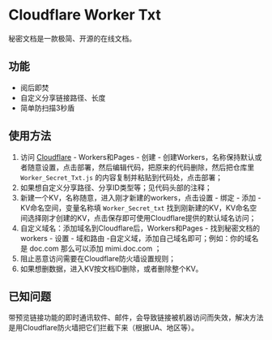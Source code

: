 # Cloudflare Worker Txt
秘密文档是一款极简、开源的在线文档。
## 功能

- 阅后即焚
- 自定义分享链接路径、长度
- 简单防扫描3秒盾

## 使用方法

1. 访问 [Cloudflare](https://www.cloudflare.com) - Workers和Pages - 创建 - 创建Workers，名称保持默认或者随意设置，点击部署，然后编辑代码，把原来的代码删除，然后把仓库里 `Worker_Secret_Txt.js` 的内容复制并粘贴到代码处，点击部署；
2. 如果想自定义分享路径、分享ID类型等；见代码头部的注释；
3. 新建一个KV，名称随意，进入刚才新建的workers，点击设置 - 绑定 - 添加 - KV命名空间，变量名称填 `Worker_Secret_txt` 找到刚新建的KV，KV命名空间选择刚才创建的KV，点击保存即可使用Cloudflare提供的默认域名访问；
4. 自定义域名：添加域名到Cloudflare后，Workers和Pages - 找到秘密文档的 workers - 设置 - 域和路由 -自定义域，添加自己域名即可；例如：你的域名是 doc.com 那么可以添加 mimi.doc.com ；
5. 阻止恶意访问需要在Cloudflare防火墙设置规则；
6. 如果想删数据，进入KV按文档ID删除，或者删除整个KV。

## 已知问题

带预览链接功能的即时通讯软件、邮件，会导致链接被机器访问而失效，解决方法是用Cloudflare防火墙把它们拦截下来（根据UA、地区等）。
